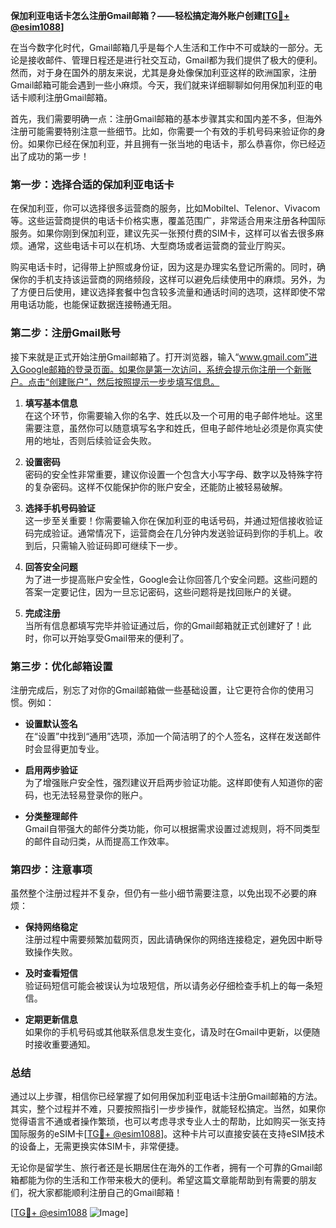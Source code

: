 **保加利亚电话卡怎么注册Gmail邮箱？——轻松搞定海外账户创建[[TG💪+ @esim1088](https://t.me/s/esim1088)]**

在当今数字化时代，Gmail邮箱几乎是每个人生活和工作中不可或缺的一部分。无论是接收邮件、管理日程还是进行社交互动，Gmail都为我们提供了极大的便利。然而，对于身在国外的朋友来说，尤其是身处像保加利亚这样的欧洲国家，注册Gmail邮箱可能会遇到一些小麻烦。今天，我们就来详细聊聊如何用保加利亚的电话卡顺利注册Gmail邮箱。

首先，我们需要明确一点：注册Gmail邮箱的基本步骤其实和国内差不多，但海外注册可能需要特别注意一些细节。比如，你需要一个有效的手机号码来验证你的身份。如果你已经在保加利亚，并且拥有一张当地的电话卡，那么恭喜你，你已经迈出了成功的第一步！

### **第一步：选择合适的保加利亚电话卡**
在保加利亚，你可以选择很多运营商的服务，比如Mobiltel、Telenor、Vivacom等。这些运营商提供的电话卡价格实惠，覆盖范围广，非常适合用来注册各种国际服务。如果你刚到保加利亚，建议先买一张预付费的SIM卡，这样可以省去很多麻烦。通常，这些电话卡可以在机场、大型商场或者运营商的营业厅购买。

购买电话卡时，记得带上护照或身份证，因为这是办理实名登记所需的。同时，确保你的手机支持该运营商的网络频段，这样可以避免后续使用中的麻烦。另外，为了方便日后使用，建议选择套餐中包含较多流量和通话时间的选项，这样即使不常用电话功能，也能保证数据连接畅通无阻。

### **第二步：注册Gmail账号**
接下来就是正式开始注册Gmail邮箱了。打开浏览器，输入“www.gmail.com”进入Google邮箱的登录页面。如果你是第一次访问，系统会提示你注册一个新账户。点击“创建账户”，然后按照提示一步步填写信息。

1. **填写基本信息**  
   在这个环节，你需要输入你的名字、姓氏以及一个可用的电子邮件地址。这里需要注意，虽然你可以随意填写名字和姓氏，但电子邮件地址必须是你真实使用的地址，否则后续验证会失败。

2. **设置密码**  
   密码的安全性非常重要，建议你设置一个包含大小写字母、数字以及特殊字符的复杂密码。这样不仅能保护你的账户安全，还能防止被轻易破解。

3. **选择手机号码验证**  
   这一步至关重要！你需要输入你在保加利亚的电话号码，并通过短信接收验证码完成验证。通常情况下，运营商会在几分钟内发送验证码到你的手机上。收到后，只需输入验证码即可继续下一步。

4. **回答安全问题**  
   为了进一步提高账户安全性，Google会让你回答几个安全问题。这些问题的答案一定要记住，因为一旦忘记密码，这些问题将是找回账户的关键。

5. **完成注册**  
   当所有信息都填写完毕并验证通过后，你的Gmail邮箱就正式创建好了！此时，你可以开始享受Gmail带来的便利了。

### **第三步：优化邮箱设置**
注册完成后，别忘了对你的Gmail邮箱做一些基础设置，让它更符合你的使用习惯。例如：

- **设置默认签名**  
  在“设置”中找到“通用”选项，添加一个简洁明了的个人签名，这样在发送邮件时会显得更加专业。

- **启用两步验证**  
  为了增强账户安全性，强烈建议开启两步验证功能。这样即使有人知道你的密码，也无法轻易登录你的账户。

- **分类整理邮件**  
  Gmail自带强大的邮件分类功能，你可以根据需求设置过滤规则，将不同类型的邮件自动归类，从而提高工作效率。

### **第四步：注意事项**
虽然整个注册过程并不复杂，但仍有一些小细节需要注意，以免出现不必要的麻烦：

- **保持网络稳定**  
  注册过程中需要频繁加载网页，因此请确保你的网络连接稳定，避免因中断导致操作失败。

- **及时查看短信**  
  验证码短信可能会被误认为垃圾短信，所以请务必仔细检查手机上的每一条短信。

- **定期更新信息**  
  如果你的手机号码或其他联系信息发生变化，请及时在Gmail中更新，以便随时接收重要通知。

### **总结**
通过以上步骤，相信你已经掌握了如何用保加利亚电话卡注册Gmail邮箱的方法。其实，整个过程并不难，只要按照指引一步步操作，就能轻松搞定。当然，如果你觉得语言不通或者操作繁琐，也可以考虑寻求专业人士的帮助，比如购买一张支持国际服务的eSIM卡[[TG💪+ @esim1088](https://t.me/s/esim1088)]。这种卡片可以直接安装在支持eSIM技术的设备上，无需更换实体SIM卡，非常便捷。

无论你是留学生、旅行者还是长期居住在海外的工作者，拥有一个可靠的Gmail邮箱都能为你的生活和工作带来极大的便利。希望这篇文章能帮助到有需要的朋友们，祝大家都能顺利注册自己的Gmail邮箱！

[[TG💪+ @esim1088](https://t.me/s/esim1088) ![Image](https://i.postimg.cc/4NQfJmqS/Snipaste-2025-05-13-00-14-12.png)]